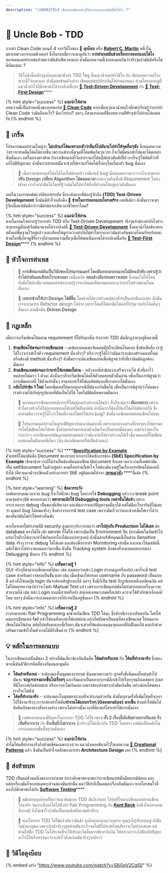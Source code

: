 ```yaml
---
description: "\U0001F914 เขียนเทสมันจะช่วยให้การออกแบบมันดีขึ้นได้ไง ?"
---
```


# 🧓 Uncle Bob - TDD

การทำ Clean Code ตอนที่ 4 จากวีดีโอของ 🧓 **ลุงบ๊อบ** หรือ [**Robert C. Martin**](https://en.wikipedia.org/wiki/Robert_C._Martin) หนึ่งในมหาเทพวงการคอมพิวเตอร์ ซึ่งในรอบนี้เราจะมาดูกันว่า **การทำเทสมันช่วยเรื่องการออกแบบได้ไง** หลายคนเคยทำเทสแล้วพบว่ามันช้าเสียเวลามาก ดังนั้นบทความนี้จะมาเฉลยกันว่าจริงๆแล้วมันดีหรือไม่ดีกันแน่นะ ?

> วีดีโอตัวนี้หลักๆลุงบ๊อบแกมานั่งทำ TDD ให้ดู ซึ่งแมวน้ำเคยทำวีดีโอ กับ เขียนบทความเรื่องพวกนี้ไว้เยอะและ ดังนั้นขอข้ามตัวอย่าง เขียนแต่สรุปประเด็นให้อ่านแทนนะ ส่วนใครอยากดูที่แมวน้ำทำไว้ก็ศึกษาต่อได้จากลิงค์นี้เบย [👦 **Test-Driven Development**](https://www.saladpuk.com/software-testing/tdd101) กับ [👦 **Test-First Design**](https://www.saladpuk.com/software-testing/test-first-design)\*\*\*\*

{% hint style="success" %}
**แนะนำให้อ่าน**  
บทความนี้เป็นส่วนหนึ่งของบทคอร์ส [👶 **Clean Code**](https://www.saladpuk.com/basic/clean-code) หากเพื่อนๆแมวน้ำสนใจศึกษาเรียนรู้ว่าการทำ Clean Code ว่ามันคืออะไร? มีอะไรบ้าง? บลาๆ ก็สามารถกดที่ชื่อบทความสีฟ้าๆเข้าไปอ่านได้เลยครัช
{% endhint %}

## 🧓 เกริ่น

โปรแกรมเมอร์ส่วนใหญ่จะ **ไม่กล้าแก้โค้ดเพราะกลัวว่าที่แก้ไปมันจะไปทำให้จุดอื่นๆพัง** ซึ่งหมายความว่าเราจะทำคลีนโค้ดได้ยากขึ้น เพราะแม้จะเห็นจุดที่โค้ดพันกันวุ่นวาย ก็จะไม่มีคนกล้าไปแตะโค้ดเหล่านั่นนั่นเอง แต่ในทางตรงข้าม ถ้าเราเขียนเทสไว้แล้วเราแก้โค้ดปุ๊ปแล้วมันพังปั๊ป เราก็จะรู้ได้ทันทีว่าที่แก้ไปมีปัญหานะ ดังนั้นการทำเทสนั้นจะช่วยให้เราแก้โค้ดได้เรื่อยๆโดยไม่กลัว bug นั่นเอง

> 🧓 เมื่อเราสามารถแก้โค้ดได้โดยไม่ต้องกลัวว่ามันจะมี bug นั่นหมายความว่า เราก็จะสามารถ **ปรับ Design** **เปลี่ยน Algorithm ได้ตลอดเวลา** และรวมถึงเมื่อมี Requirement ใหม่ๆเข้ามา เราก็จะทำมันได้โดยที่รู้ว่ามันไม่ไปทำให้สิ่งที่ทำงานได้อยู่แล้วพังนั่นเอง

เทสในวงการซอฟต์แวร์มีหลายระดับ ซึ่งระดับแรกที่ต้องรู้จักคือ **\(TDD\) Test-Driven Development** ซึ่งมันมีหัวใจหลักคือ 💖 **ช่วยในการออกแบบโครงสร้าง** เลยทีเดียว ดังนั้นเราจะมารู้จักเนื้อแท้มันดีกว่าว่ามีค่าพอจะเสียเวลาชีวิตเราไหม?

{% hint style="success" %}
**แนะนำให้อ่าน**  
หากใครสนใจอยากรู้ว่าการทำ TDD หรือ Test-Driven Development จริงๆแล้วต้องทำยังไงบ้างสามารถดูตั้งแต่เริ่มต้นจนจบได้จากลิงค์นี้ [👦 **Test-Driven Development**](https://www.saladpuk.com/software-testing/tdd101) ซึ่งแมวน้ำได้อธิบายเทสตั้งแต่พื้นฐานไว้อยู่แล้ว และเทียบให้ดูระหว่างทำกับไม่ทำในระยะยาวมันต่างกันขนาดไหนเรียบร้อยละ ส่วนใครขี้เกียจดูซีรี่ยาวๆก็อ่านบทความสั้นๆเพื่อให้พอเห็นภาพได้จากลิงค์นี้ครับ [👦 **Test-First Design**](https://www.saladpuk.com/software-testing/test-first-design)\*\*\*\*
{% endhint %}

## 💖 หัวใจการทำเทส

> 🧓 **การเขียนเทสมันเป็นวินัยของโปรแกรมเมอร์ โดยมันออกมาเองแบบไม่มีคนบังคับ เพราะรู้ว่าถ้าไม่ทำมันผลเสียอะไรจะตามมา** เหมือนกับ **หมอล้างมือก่อนตรวจเสมอ** ซึ่งหมอไม่ได้โดนบังคับให้ล้างมือ แต่หมอทำเพราะเขารู้ว่าจะเกิดผลเสียตามมาเยอะกว่าการไม่ล้างขนาดไหนนั่นเอง

> 🧓 **เทสจะช่วยให้เรา Design ได้ดีขึ้น** โดยช่วยให้เราสร้างแต่ของที่จำเป็นเท่านั้นออกมา ดังนั้นเราจะสามารถ Refactor design ได้ง่าย เพราะโค้ดที่ได้มามันไม่ค่อยไปวุ่นวายกับโค้ดอื่นๆนั่นเอง ตามชื่อมัน **Driven Design**

## 🎯 กฏเหล็ก

เมื่อเราจะเริ่มเขียนโค้ดตาม requirement ที่ได้รับมานั้น ถ้าเราทำ TDD มันมีกฎง่ายๆอยู่คือตามนี้

1. **ห้ามเขียนโค้ดจนกว่าจะเขียนเทส** - เดฟหลายคนพอจับคอมปุ๊ปก็จะเขียนโค้ดเลย ซึ่งข้อเสียคือ เรารู้ได้ไงว่าเราเข้าใจตัว requirement นั้นจริงๆ? หรือ เรารู้ได้ไงว่ามันควรจะต้องสร้างคลาสใหม่ หรือต้องมี method นั้นจริงๆ? ดังนั้นเราจะต้องเขียนเทสเพื่อพิสูจน์ว่าสิ่งที่เราคิดมันถูกต้องนั่นเอง
2. **ห้ามเขียนเทสต่อจนกว่าจะทำให้เทสตะกี้ผ่าน** - หลังจากที่ทำข้อแรกเสร็จเราจะได้ ตัวที่เอาไว้ทดสอบโค้ดเรา 1 ตัวละ ดังนั้นเราก็จะเริ่มเขียนโค้ดให้ตัวทดสอบตัวนั้นผ่าน เพื่อเป็นการพิสูจน์ว่า การเพิ่มคลาสนี้ ใช้ตัวแปรนั้นๆ สามารถทำให้ได้ผลลัพท์แบบที่เราอยากได้นั่นเอง
3. **กลับไปทำข้อ 1 ใหม่** โดยเพิ่มเทสให้ครบทุกกรณีที่มันจะเกิดขึ้นได้ เพื่อเป็นการพิสูจน์ว่าโค้ดของเราทำงานได้กับทุกรูปแบบที่มันเป็นไปได้ โดยไม่มีข้อผิดพลาดนั่นเอง

> 🧓 หลายคนจะเขียนเทสหลังจากที่โค้ดทุกอย่างทำงานได้แล้ว ซึ่งก็จะพบว่า **มันเทสยาก** เพราะตัวโครงสร้างไม่ได้ถูกออกแบบให้เทสได้ตั้งแต่ต้น ดังนั้นเราก็ต้องไปแก้โค้ดให้มันเทสได้ ซึ่งคำถามคือ เราจะรู้ได้ไงว่าโค้ดที่เราแก้ไม่ทำให้เกิด bug? ดังนั้นจงเขียนเทสก่อนเขียนโค้ดซะ

> 🧓 โปรแกรมเมอร์ส่วนใหญ่จะมีปัญหากับแนวคิดแบบนี้ เพราะของบางอย่างที่ง่ายๆตรงไปตรงมา ทำไมไม่เขียนโค้ดไปเลย ซึ่งคำตอบถ้ามองแบบผิวเผินก็จะเป็นแบบนั้นแหละ แต่ถ้าเรามองในระยะยาว การเขียนเทสมันถูกทดสอบมาแล้วว่ามันจะทำให้เราทำงานได้เร็วขึ้นจนแบบที่ไม่เขียนเทสตามไม่ทันเลยทีเดียว \(ปล.ต้องเขียนเทสให้เป็นด้วยนะ\)

{% hint style="success" %}
\*\*\*\*[**Specification by Example**](https://en.wikipedia.org/wiki/Specification_by_example)  
ตัวเทสที่ได้มามันคือ Document ของระบบ หากเราใช้หลักการของ **\(SbE\) Specification by Example** เข้ามาช่วย เราก็ไม่จำเป็นต้องมีคนมาเขียน document อีกเลย เพราะงานที่เดฟทำมันเป็น selfdocument ในตัวอยู่แล้ว แถมใครอ่านก็เข้าใจ ไม่ต้องมีความรู้ในเรื่องการเขียนโค้ดเลยก็ยังได้ เดี๋ยวแมวน้ำจะเขียนตัวอย่างการทำ SbE อยู่ติดตามได้จาก [**เพจแมวน้ำ**](https://www.facebook.com/mr.saladpuk/) ****นี้เด้อ 
{% endhint %}

{% hint style="warning" %}
**ข้อควรระวัง**  
เดฟหลายๆคนเวลาเจอ bug ก็จะไปนั่งหา bug โดยการใช้ **Debugging** แล้ววาง break point ตามจุดต่างๆชิมิ ขอบอกเลยว่า **พยายามเลิกใช้ Debugging tools เหล่านั้นได้แล้ว** เพราะกระบวนการ debug เป็นของที่เสียเวลา และมันอาจจะแก้ปัญหาจุดนั้นๆได้ แต่ไม่มีอะไรการันตีได้เลยว่า คุณแก้ bug ได้หมดจริงๆ ซึ่งต่างจากการมี test case เพราะมันเร็วกว่าและช่วยเช็คให้เราได้ว่าของที่แก้มันไม่ทำให้อย่างอื่นพัง

หากใครเคยได้ทำงานที่มี security สูงมากๆจริงๆจะพบว่า **เราไปยุ่งกับ Production ไม่ได้เลย** ต่อ database ตรงไม่ได้ เข้า server ก็ไม่ได้ เพราะมันเป็น Environment ปิด \(หากมีคนในทีมเข้าไปแก้อะไรมั่วๆได้อาจะทำให้เกิดการโกงได้แบบง่ายๆเลย\) ดังนั้นถ้าบริษัทคุณแข็งในด้าน Sensitive data จริงๆ เราจะ debug ไม่ได้เลย และต้องพึ่งการทำ Mornitoring เท่านั้น และแนวโน้มสมัยนี้ผลักให้เราไปทำงานบนคลาว์มากขึ้น ดังนั้น Tracking system คือของที่จะมาลดบทบาทของ Debugging นั่นเอง
{% endhint %}

{% hint style="info" %}
**เกร็ดความรู้ 1**  
GUI จริงๆก็สามารถเขียนเทสได้นะ เช่น ทดสอบว่าหน้า Login ทำงานถูกหรือเปล่า เขาก็จะมี test case สำหรับตรวจสอบเป็นขั้นๆเลย เช่น เมื่อเข้ามาให้กรอก username กับ password เป็นแบบนี้ แล้วสั่งให้กดปุ่ม login มันจะต้องเข้าสู่ระบบได้ บลาๆ ซึ่งนี่ก็เป็น test อีกรูปแบบหนึ่งเหมือนกัน แต่ไม่ได้หมายความว่าเราจะไม่ทำ Manual Test แล้ว เพราะการเขียนเทสมันไม่สามารถตอบเรื่องความสวยงามได้ เช่น หน้า Login แบบนี้สวยหรือยัง ตำแหน่งเหมาะสมหรือเปล่า ควรจะใช้ตัวอักษรเล็กลงดีไหม บลาๆ ดังนั้นการเอาคนมาตรวจก็ยังจำเป็นอยู่นั่นเอง
{% endhint %}

{% hint style="info" %}
**เกร็ดความรู้ 2**  
เราสามารถนำ Pair Programming มาช่วยกันเขียน TDD ได้นะ ซึ่งปรกติเราจะสลับตากัน โดยให้คนแรกเขียนเทส fail แล้วให้คนที่สองทำให้เทสผ่าน แล้วก็สลับมาเป็นคนที่สองเขียนเทส ให้คนแรกเขียนโค้ดให้ผ่าน สลับไปสลับมาแบบนี้เรื่อยๆ มันจะช่วยให้แต่ละคนอุดจุดบอกที่อีกฝั่งตกได้ และยังช่วยเสริมความเข้าใจในตัวงานได้ดียิ่งขึ้นด้วย
{% endhint %}

## 💡  หลักในการออกแบบ

ในการเขียนเทสนั้นมีของ 2 อย่างที่มันเกี่ยวข้องกันนั่นคือ **โค้ดสำหรับเทส** กับ **โค้ดที่ทำงานจริง** ซึ่งของพวกนี้มันมีวิธีการคิดที่ต่างกันคนละมุมคือ

* **โค้ดสำหรับเทส** - จะต้องมองในมุมของการเทส นั่นหมายความว่า ทุกครั้งที่เพิ่มเคสใหม่ๆเข้าไป มันจะ **ระบุเจาะจงมากขึ้นไปเรื่อยๆ** และเริ่มแตกเป็นหลายๆกรณีลึกเข้าไปเรื่อยๆจนถึงเคสขอบ \(เคสที่มีโอกาสเกิดน้อยมาก หรืออาจจะไม่เกิดเลย แต่เราต้องทำเพราะถ้ามันเกิดขึ้น อย่างน้อยโค้ดของเราก็จะไม่พัง\)
* **โค้ดที่ทำงานจริง** - จะต้องมองในมุมของระบบที่จะทำงานด้วยกัน ดังนั้นทุกๆครั้งที่เพิ่มโค้ดที่จะเอาไปใช้งานจริงๆ เราจะต้องทำให้มัน**ทำงานได้แบบกว้างๆ \(Generalize\) มากขึ้น** ห้ามทำให้มันไปยึดติดกับของบางสิ่งบางอย่าง เพราะไม่อย่างนั้นเวลาที่ต้องแก้ไขจะทำได้ยากนั่นเอง

> 🧓 เดฟหลายคนจะมีปัญหาในการเอา TDD ไปใช้ เพราะ**ทั้ง 2 เรื่องนี้มันคิดสวนทางกันเลย** **ยิ่งเพิ่มยิ่งเจาะจง** กับ **ยิ่งเพิ่มยิ่งไม่เจาะจง** ซึ่งจริงๆก็ไม่เกี่ยวกับ TDD โดยตรง แต่มันเป็นหลักในการออกแบบขั้นพื้นฐานนั่นเอง

{% hint style="success" %}
**แนะนำให้อ่าน**  
ทำไมโค้ดที่ทำงานจริงถึงห้ามเขียนเฉพาะเจาะจง แมวน้ำเคยอธิบายไว้ในบทความ [🤰 **Creational Patterns**](https://www.saladpuk.com/beginner-1/design-patterns/creational) แล้ว ซึ่งมันเป็นหัวใจหลักของการทำ **Architecture Design** เลย
{% endhint %}

## 🙌 ส่งท้ายบท

TDD เป็นแค่ส่วนหนึ่งของการทำเทส ถ้าเราศึกษาต่อจะพบว่าการเขียนเทสนั้นมีหลายมิติมาก และแต่ละเรื่องมันก็จะเทสเฉพาะส่วนของมันเท่านั้น และวิธีทำก็เป็นคนละเรื่องกันนั่นเอง หากใครสนใจก็ลองไปศึกษาต่อได้กับ [**Software Testing**](https://en.wikipedia.org/wiki/Software_testing)\*\*\*\*

> 🧓 สมัยก่อนลุงบ๊อบก็คิดว่าแนวคิดแบบ TDD มันงี่เง่ามาก ไอ้บ้าที่ไหนจะเขียนเทสก่อนเขียนโค้ดจริง จนกระทั่งแกได้ไปนั่งทำ Pair Programming กับ [**Kent Beck**](https://en.wikipedia.org/wiki/Kent_Beck) \(หนึ่งในมหาเทพอีกองค์\) ถึงได้เข้าใจว่ามันเป็นเทคนิคที่ทรงพลังจริงๆ

> 🧓 หากใครเอา TDD ไปใช้แล้วคิดว่ามันช้า ลุงบ๊อบบอกเลยว่าเพราะ คุณ\(เอ็ง\)ยังกากอยู่ ยังฝึกไม่ชำนาญพอ เพราะถ้าทำจริงๆสุดท้ายมันจะเร็วจนไม่มีโปรเจคไหนที่เราจะไม่ทำเทสเลย แต่ห้ามไปฝึก TDD ในโปรเจคที่จะใช้จริงนะไม่งั้นบรรลัยจะบังเกิด ให้หาเวลาว่างไปฝึกกับปัญหาอะไรก็ได้เรื่อยๆจนกว่าจะเข้าใจถึงแก่นมันจริงๆจะดีกว่า

## 🎥 วีดีโอลุงบ๊อบ

{% embed url="https://www.youtube.com/watch?v=58jGpV2Cg50" %}

